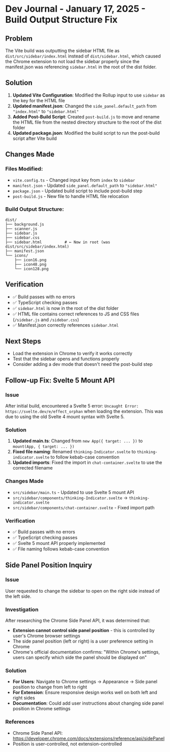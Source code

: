 # Dev Journal - January 17, 2025 - Build Output Structure Fix

## Problem

The Vite build was outputting the sidebar HTML file as `dist/src/sidebar/index.html` instead of `dist/sidebar.html`, which caused the Chrome extension to not load the sidebar properly since the manifest.json was referencing `sidebar.html` in the root of the dist folder.

## Solution

1. **Updated Vite Configuration**: Modified the Rollup input to use `sidebar` as the key for the HTML file
2. **Updated manifest.json**: Changed the `side_panel.default_path` from `"index.html"` to `"sidebar.html"`
3. **Added Post-Build Script**: Created `post-build.js` to move and rename the HTML file from the nested directory structure to the root of the dist folder
4. **Updated package.json**: Modified the build script to run the post-build script after Vite build

## Changes Made

### Files Modified:

- `vite.config.ts` - Changed input key from `index` to `sidebar`
- `manifest.json` - Updated `side_panel.default_path` to `"sidebar.html"`
- `package.json` - Updated build script to include post-build step
- `post-build.js` - New file to handle HTML file relocation

### Build Output Structure:

```
dist/
├── background.js
├── scanner.js
├── sidebar.js
├── sidebar.css
├── sidebar.html          # ← Now in root (was dist/src/sidebar/index.html)
├── manifest.json
└── icons/
    ├── icon16.png
    ├── icon48.png
    └── icon128.png
```

## Verification

- ✅ Build passes with no errors
- ✅ TypeScript checking passes
- ✅ `sidebar.html` is now in the root of the dist folder
- ✅ HTML file contains correct references to JS and CSS files (`/sidebar.js` and `/sidebar.css`)
- ✅ Manifest.json correctly references `sidebar.html`

## Next Steps

- Load the extension in Chrome to verify it works correctly
- Test that the sidebar opens and functions properly
- Consider adding a dev mode that doesn't need the post-build step

## Follow-up Fix: Svelte 5 Mount API

### Issue
After initial build, encountered a Svelte 5 error: `Uncaught Error: https://svelte.dev/e/effect_orphan` when loading the extension. This was due to using the old Svelte 4 mount syntax with Svelte 5.

### Solution
1. **Updated main.ts**: Changed from `new App({ target: ... })` to `mount(App, { target: ... })`
2. **Fixed file naming**: Renamed `thinking-Indicator.svelte` to `thinking-indicator.svelte` to follow kebab-case convention
3. **Updated imports**: Fixed the import in `chat-container.svelte` to use the corrected filename

### Changes Made
- `src/sidebar/main.ts` - Updated to use Svelte 5 mount API
- `src/sidebar/components/thinking-Indicator.svelte` → `thinking-indicator.svelte`
- `src/sidebar/components/chat-container.svelte` - Fixed import path

### Verification
- ✅ Build passes with no errors
- ✅ TypeScript checking passes
- ✅ Svelte 5 mount API properly implemented
- ✅ File naming follows kebab-case convention

## Side Panel Position Inquiry

### Issue
User requested to change the sidebar to open on the right side instead of the left side.

### Investigation
After researching the Chrome Side Panel API, it was determined that:
- **Extension cannot control side panel position** - this is controlled by user's Chrome browser settings
- The side panel position (left or right) is a user preference setting in Chrome
- Chrome's official documentation confirms: "Within Chrome's settings, users can specify which side the panel should be displayed on"

### Solution
- **For Users**: Navigate to Chrome settings → Appearance → Side panel position to change from left to right
- **For Extension**: Ensure responsive design works well on both left and right sides
- **Documentation**: Could add user instructions about changing side panel position in Chrome settings

### References
- Chrome Side Panel API: https://developer.chrome.com/docs/extensions/reference/api/sidePanel
- Position is user-controlled, not extension-controlled
